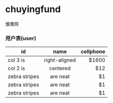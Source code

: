 # chuyingfund
雏鹰网


		

### 用户表(user)
| id        	   | name          | cellphone  |
| ------------- |:-------------:| -----:     |
| col 3 is      | right-aligned | $1600 |
| col 2 is      | centered      |   $12 |
| zebra stripes | are neat      |    $1 |
| zebra stripes | are neat      |    $1 |
| zebra stripes | are neat      |    $1 |

